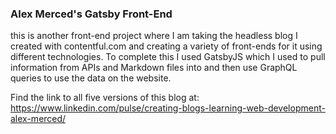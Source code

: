 ### Alex Merced's Gatsby Front-End

this is another front-end project where I am taking the headless blog I created with contentful.com and creating a variety of front-ends for it using different technologies. To complete this I used GatsbyJS which I used to pull information from APIs and Markdown files into and then use GraphQL queries to use the data on the website.

Find the link to all five versions of this blog at:
https://www.linkedin.com/pulse/creating-blogs-learning-web-development-alex-merced/
